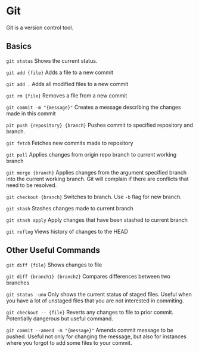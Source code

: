 # Git

Git is a version control tool.

## Basics

`git status` Shows the current status.

`git add {file}` Adds a file to a new commit

`git add .` Adds all modified files to a new commit

`git rm {file}` Removes a file from a new commit

`git commit -m "{message}"` Creates a message describing the changes made in this commit

`pit push {repository} {branch}` Pushes commit to specified repository and branch.

`git fetch` Fetches new commits made to repository

`git pull` Applies changes from origin repo branch to current working branch

`git merge {branch}` Applies changes from the argument specified branch into the current working branch. Git will complain if there are conflicts that need to be resolved.

`git checkout {branch}` Switches to branch. Use `-b` flag for new branch.

`git stash` Stashes changes made to current branch

`git stash apply` Apply changes that have been stashed to current branch

`git reflog` Views history of changes to the HEAD

## Other Useful Commands

`git diff {file}` Shows changes to file

`git diff {branch1} {branch2}` Compares differences between two branches

`git status -uno` Only shows the current status of staged files. Useful when you have a lot of unstaged files that you are not interested in commiting.

`git checkout -- {file}` Reverts any changes to file to prior commit. Potentially dangerous but useful command.

`git commit --amend -m "{message}"` Amends commit message to be pushed. Useful not only for changing the message, but also for instances where you forgot to add some files to your commit.
